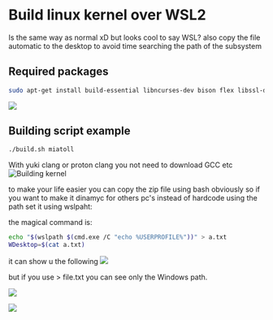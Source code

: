  Build linux kernel over WSL2
 =========================================
Is the same way as normal xD but looks cool to say WSL?
also copy the file automatic to the desktop to avoid time searching the path of the subsystem

## Required packages 
```bash
sudo apt-get install build-essential libncurses-dev bison flex libssl-dev libelf-dev zip -y
```
![](https://i.imgur.com/nPYiGxN.png)

## Building script example
```bash
./build.sh miatoll
```
With yuki clang or proton clang you not need to download GCC etc
![Building kernel](https://i.imgur.com/dFxbW9y.png "building kernel")


to make your life easier you can copy the zip file using bash obviously so if you want to make 
it dinamyc for others pc's instead of hardcode using the path set it using wslpaht:

the magical command is:

```bash
echo "$(wslpath $(cmd.exe /C "echo %USERPROFILE%"))" > a.txt
WDesktop=$(cat a.txt)
```
it can show u the following
![](https://i.imgur.com/zk3RyQM.png)

but if you use > file.txt you can see only the Windows path.

![](https://i.imgur.com/irkQVSb.png)

![](https://i.imgur.com/oezajmm.png)
